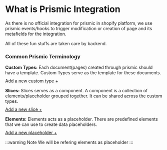 # What is Prismic Integration
As there is no official integration for prismic in shopify platform, we use prismic events/hooks to trigger modification or creation of page and its metafields for the integration.

All of these fun stuffs are taken care by backend.

### Common Prismic Terminology
**Custom Types:**
Each document(pages) created through prismic should have a template. Custom Types serve as the template for these documents.

<a href="./custom-types.html" class="green-link" style="display: block;margin-top:-5px">Add a new custom type +</a>


**Slices:**
Slices serves as a component. A component is a collection of elements/placeholder grouped together. It can be shared across the custom types.

<a href="./slices.html" class="green-link" style="display: block;margin-top:-5px">Add a new slice +</a>


**Elements:**
Elements acts as a placeholder. There are predefined elements that we can use to create data placeholders.

<a href="./slices.html#element-zone" class="green-link" style="display: block;margin-top:-5px">Add a new placeholder +</a>

:::warning Note
We will be refering elements as placeholder
:::